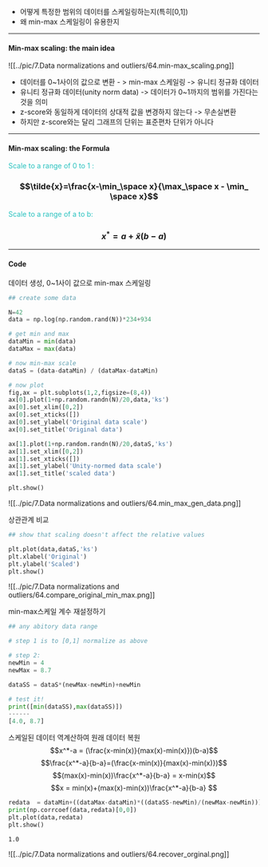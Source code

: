 - 어떻게 특정한 범위의 데이터를 스케일링하는지(특히[0,1])
- 왜 min-max 스케일링이 유용한지
---
#### Min-max scaling: the main idea
![[../pic/7.Data normalizations and outliers/64.min-max_scaling.png]]
- 데이터를 0~1사이의 값으로 변환 - > min-max 스케일링 -> 유니티 정규화 데이터
- 유니티 정규화 데이터(unity norm data) -> 데이터가 0~1까지의 범위를 가진다는것을 의미
- z-score와 동일하게 데이터의 상대적 값을 변경하지 않는다 -> 무손실변환
- 하지만 z-score와는 달리 그래프의 단위는 표준편차 단위가 아니다

----
#### Min-max scaling: the Formula

<span style="color:rgb(41, 194, 191)">Scale to a range of 0 to 1 :</span> 
### $$\tilde{x}=\frac{x-\min_\space x}{\max_\space x - \min_ \space x}$$
<span style="color:rgb(41, 194, 191)">Scale to a range of a to b: </span>
### $$x^* = a+\tilde{x}(b-a)$$
---
#### Code

데이터 생성, 0~1사이 값으로 min-max 스케일링
```python
## create some data

N=42
data = np.log(np.random.rand(N))*234+934

# get min and max
dataMin = min(data)
dataMax = max(data)

# now min-max scale
dataS = (data-dataMin) / (dataMax-dataMin)

# now plot
fig,ax = plt.subplots(1,2,figsize=(8,4))
ax[0].plot(1+np.random.randn(N)/20,data,'ks')
ax[0].set_xlim([0,2])
ax[0].set_xticks([])
ax[0].set_ylabel('Original data scale')
ax[0].set_title('Original data')

ax[1].plot(1+np.random.randn(N)/20,dataS,'ks')
ax[1].set_xlim([0,2])
ax[1].set_xticks([])
ax[1].set_ylabel('Unity-normed data scale')
ax[1].set_title('scaled data')

plt.show()
```
![[../pic/7.Data normalizations and outliers/64.min_max_gen_data.png]]

상관관계 비교
```python
## show that scaling doesn't affect the relative values

plt.plot(data,dataS,'ks')
plt.xlabel('Original')
plt.ylabel('Scaled')
plt.show()
```
![[../pic/7.Data normalizations and outliers/64.compare_original_min_max.png]]

min-max스케일 계수 재설정하기
```python
## any abitory data range

# step 1 is to [0,1] normalize as above

# step 2:
newMin = 4
newMax = 8.7

dataSS = dataS*(newMax-newMin)+newMin

# test it!
print([min(dataSS),max(dataSS)])
------
[4.0, 8.7]

```

스케일된 데이터 역계산하여 원래 데이터 복원
$$x^*-a = (\frac{x-min(x)}{max(x)-min(x)})(b-a)$$
$$\frac{x^*-a}{b-a}=(\frac{x-min(x)}{max(x)-min(x)})$$
$$(max(x)-min(x))\frac{x^*-a}{b-a} = x-min(x)$$
$$x = min(x)+(max(x)-min(x))\frac{x^*-a}{b-a} $$
```python
redata  = dataMin+((dataMax-dataMin)*((dataSS-newMin)/(newMax-newMin)))
print(np.corrcoef(data,redata)[0,0])
plt.plot(data,redata)
plt.show()
```
```
1.0
```
![[../pic/7.Data normalizations and outliers/64.recover_orginal.png]]

